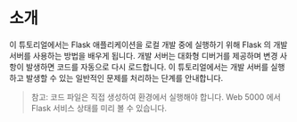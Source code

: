 # 소개

이 튜토리얼에서는 Flask 애플리케이션을 로컬 개발 중에 실행하기 위해 Flask 의 개발 서버를 사용하는 방법을 배우게 됩니다. 개발 서버는 대화형 디버거를 제공하며 변경 사항이 발생하면 코드를 자동으로 다시 로드합니다. 이 튜토리얼에서는 개발 서버를 실행하고 발생할 수 있는 일반적인 문제를 처리하는 단계를 안내합니다.

> 참고: 코드 파일은 직접 생성하여 환경에서 실행해야 합니다. Web 5000 에서 Flask 서비스 상태를 미리 볼 수 있습니다.
